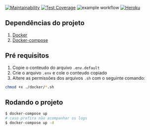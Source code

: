 [![Maintainability](https://api.codeclimate.com/v1/badges/f980de4300486c38bb00/maintainability)](https://codeclimate.com/github/Onnion/transfer/maintainability)
[![Test Coverage](https://api.codeclimate.com/v1/badges/f980de4300486c38bb00/test_coverage)](https://codeclimate.com/github/Onnion/transfer/test_coverage)
![example workflow](https://github.com/Onnion/transfer/actions/workflows/coverage.yml/badge.svg)
[![Heroku](http://heroku-badge.herokuapp.com/?app=angularjs-crypto&style=flat&svg=1)](https://transfer-app-staging.herokuapp.com)

## Dependências do projeto
1. [Docker](https://www.digitalocean.com/community/tutorials/como-instalar-e-usar-o-docker-no-ubuntu-18-04-pt)
1. [Docker-compose](https://www.digitalocean.com/community/tutorials/how-to-install-docker-compose-on-ubuntu-18-04-pt)


## Pré requisitos
1. Copie o conteudo do arquivo `.env.default`
2. Crie o arquivo `.env` e cole o conteudo copiado
2. Altere as permissões dos arquivos `.sh` com o seguinte comando:
```bash
chmod +x ./docker/*.sh
```

## Rodando o projeto
```bash
$ docker-compose up
# caso prefira não acompanhar os logs
$ docker-compose up -d
```
